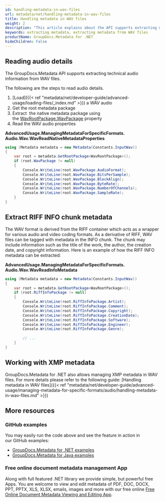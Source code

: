 ```yaml
---
id: handling-metadata-in-wav-files
url: metadata/net/handling-metadata-in-wav-files
title: Handling metadata in WAV files
weight: 2
description: "This article explains about the API supports extracting metadata from WAV files"
keywords: extracting metadata, extracting metadata from WAV files
productName: GroupDocs.Metadata for .NET
hideChildren: False
---
```

## Reading audio details

The GroupDocs.Metadata API supports extracting technical audio information from WAV files.

The following are the steps to read audio details.

1.  [Load]({{< ref "metadata/net/developer-guide/advanced-usage/loading-files/_index.md" >}}) a WAV audio
2.  Get the root metadata package
3.  Extract  the native metadata package using the [WavRootPackage.WavPackage](https://apireference.groupdocs.com/net/metadata/groupdocs.metadata.formats.audio/wavrootpackage/properties/wavpackage) property
4.  Read the WAV audio properties

**AdvancedUsage.ManagingMetadataForSpecificFormats.<WBR>Audio.Wav.WavReadNativeMetadataProperties**

```csharp
using (Metadata metadata = new Metadata(Constants.InputWav))
{
	var root = metadata.GetRootPackage<WavRootPackage>();
	if (root.WavPackage != null)
	{
		Console.WriteLine(root.WavPackage.AudioFormat);
		Console.WriteLine(root.WavPackage.BitsPerSample);
		Console.WriteLine(root.WavPackage.BlockAlign);
		Console.WriteLine(root.WavPackage.ByteRate);
		Console.WriteLine(root.WavPackage.NumberOfChannels);
		Console.WriteLine(root.WavPackage.SampleRate);
	}
}
```

## Extract RIFF INFO chunk metadata

The WAV format is derived from the RIFF container which acts as a wrapper for various audio and video coding formats. As a derivative of RIFF, WAV files can be tagged with metadata in the INFO chunk. The chunk may include information such as the title of the work, the author, the creation date, and copyright information. Here is an example of how the RIFF INFO metadata can be extracted:

**AdvancedUsage.ManagingMetadataForSpecificFormats.<WBR>Audio.Wav.WavReadInfoMetadata**

```csharp
using (Metadata metadata = new Metadata(Constants.InputWav))
{
    var root = metadata.GetRootPackage<WavRootPackage>();
    if (root.RiffInfoPackage != null)
    {
        Console.WriteLine(root.RiffInfoPackage.Artist);
        Console.WriteLine(root.RiffInfoPackage.Comment);
        Console.WriteLine(root.RiffInfoPackage.Copyright);
        Console.WriteLine(root.RiffInfoPackage.CreationDate);
        Console.WriteLine(root.RiffInfoPackage.Software);
        Console.WriteLine(root.RiffInfoPackage.Engineer);
        Console.WriteLine(root.RiffInfoPackage.Genre);
 
        // ...
    }
}
```

## Working with XMP metadata

GroupDocs.Metadata for .NET also allows managing XMP metadata in WAV files. For more details please refer to the following guide: [Handling metadata in WAV files]({{< ref "metadata/net/developer-guide/advanced-usage/managing-metadata-for-specific-formats/audio/handling-metadata-in-wav-files.md" >}})

## More resources
### GitHub examples
You may easily run the code above and see the feature in action in our GitHub examples:
*   [GroupDocs.Metadata for .NET examples](https://github.com/groupdocs-metadata/GroupDocs.Metadata-for-.NET)    
*   [GroupDocs.Metadata for Java examples](https://github.com/groupdocs-metadata/GroupDocs.Metadata-for-Java)    

### Free online document metadata management App
Along with full featured .NET library we provide simple, but powerful free Apps.
You are welcome to view and edit metadata of PDF, DOC, DOCX, PPT, PPTX, XLS, XLSX, emails, images and more with our free online [Free Online Document Metadata Viewing and Editing App](https://products.groupdocs.app/metadata).